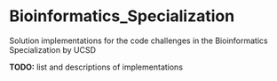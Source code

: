# Bioinformatics_Specialization
 Solution implementations for the code challenges in the Bioinformatics Specialization by UCSD

**TODO:** list and descriptions of implementations